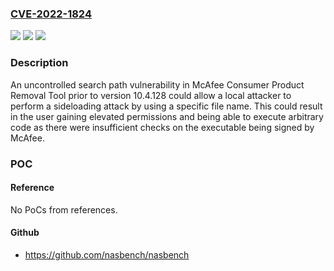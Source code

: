 ### [CVE-2022-1824](https://cve.mitre.org/cgi-bin/cvename.cgi?name=CVE-2022-1824)
![](https://img.shields.io/static/v1?label=Product&message=McAfee%20Consumer%20Product%20Removal%20Tool&color=blue)
![](https://img.shields.io/static/v1?label=Version&message=%3C%2010.4.128%20&color=brighgreen)
![](https://img.shields.io/static/v1?label=Vulnerability&message=CWE-427%3A%20Uncontrolled%20search%20path%20element%E2%80%AF&color=brighgreen)

### Description

An uncontrolled search path vulnerability in McAfee Consumer Product Removal Tool prior to version 10.4.128 could allow a local attacker to perform a sideloading attack by using a specific file name. This could result in the user gaining elevated permissions and being able to execute arbitrary code as there were insufficient checks on the executable being signed by McAfee.

### POC

#### Reference
No PoCs from references.

#### Github
- https://github.com/nasbench/nasbench

